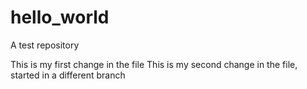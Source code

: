 # hello_world
A test repository

This is my first change in the file
This is my second change in the file, started in a different branch
